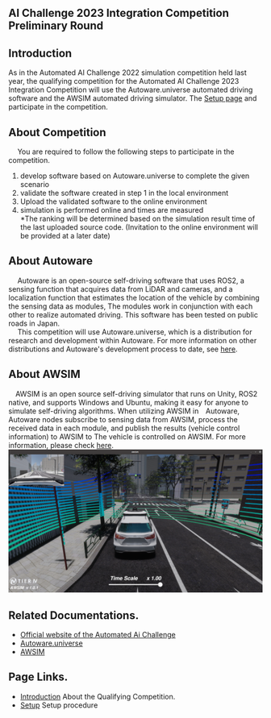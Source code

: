 ## AI Challenge 2023 Integration Competition Preliminary Round

## Introduction
As in the Automated AI Challenge 2022 simulation competition held last year, the qualifying competition for the Automated AI Challenge 2023 Integration Competition will use the Autoware.universe automated driving software and the AWSIM automated driving simulator. The [Setup page](../setup) and participate in the competition.
  
## About Competition
&emsp; You are required to follow the following steps to participate in the competition.
1. develop software based on Autoware.universe to complete the given scenario  
2. validate the software created in step 1 in the local environment  
3. Upload the validated software to the online environment
4. simulation is performed online and times are measured   
    *The ranking will be determined based on the simulation result time of the last uploaded source code.
    (Invitation to the online environment will be provided at a later date)  


## About Autoware
&emsp; Autoware is an open-source self-driving software that uses ROS2, a sensing function that acquires data from LiDAR and cameras, and a localization function that estimates the location of the vehicle by combining the sensing data as modules, The modules work in conjunction with each other to realize automated driving. This software has been tested on public roads in Japan.  
&emsp; This competition will use Autoware.universe, which is a distribution for research and development within Autoware. For more information on other distributions and Autoware's development process to date, see [here](https://autowarefoundation.github.io/autoware-documentation/main/design/autoware-concepts/difference-from-ai-and-auto/).
  
## About AWSIM
 &emsp;AWSIM is an open source self-driving simulator that runs on Unity, ROS2 native, and supports Windows and Ubuntu, making it easy for anyone to simulate self-driving algorithms.
  When utilizing AWSIM in&emsp;Autoware, Autoware nodes subscribe to sensing data from AWSIM, process the received data in each module, and publish the results (vehicle control information) to AWSIM to The vehicle is controlled on AWSIM. For more information, please check [here](https://github.com/tier4/AWSIM).
 ![awsim](../images/intro/awsim.png)
 
## Related Documentations.
 * [Official website of the Automated Ai Challenge](https://www.jsae.or.jp/jaaic/)
 * [Autoware.universe](https://github.com/autowarefoundation/autoware.universe)
 * [AWSIM](https://github.com/tier4/AWSIM)
 
## Page Links.
 * [Introduction](../intro)  About the Qualifying Competition.
 * [Setup](../setup) Setup procedure
 
 
